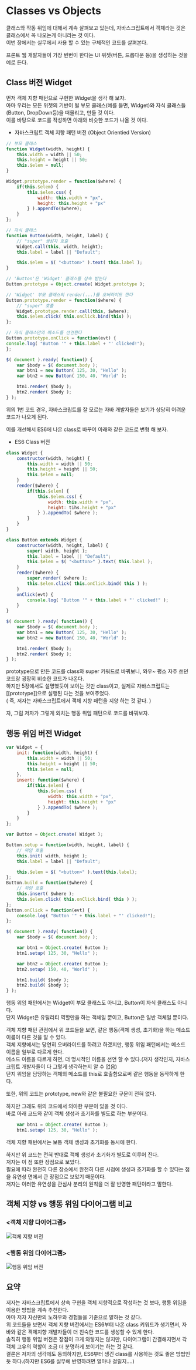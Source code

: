 # Classes vs Objects

클래스와 작동 위임에 대해서 계속 살펴보고 있는데, 자바스크립트에서 객체라는 것은 클래스에서 꼭 나오는게 아니라는 것 이다.  
이번 장에서는 실무에서 사용 할 수 있는 구체적인 코드를 살펴본다.  

프론트 웹 개발자들이 가장 빈번이 한다는 UI 위젯(버튼, 드롭다운 등)을 생성하는 것을 예로 든다.  

## Class 버전 Widget

먼저 객체 지향 패턴으로 구현한 Widget을 생각 해 보자.  
아마 우리는 모든 위젯의 기반이 될 부모 클래스(예를 들면, Widget)와 자식 클래스들(Button, DropDown등)을 떠올리고, 만들 것 이다.  
이를 바탕으로 코드를 작성하면 아래와 비슷한 코드가 나올 것 이다.   

- 자바스크립트 객체 지향 패턴 버전 (Object Orientied Version)

```js
// 부모 클래스
function Widget(width, height) {
    this.width = width || 50;
    this.height = height || 50;
    this.$elem = null;
}

Widget.prototype.render = function($where) {
    if(this.$elem) {
        this.$elem.css( {
            width: this.width + "px",
            height: this.height + "px"
        } ).appendTo($where);
    }
};

// 자식 클래스
function Button(width, height, label) {
    // "super" 생성자 호출
    Widget.call(this, width, height);
    this.label = label || "Default";

    this.$elem = $( "<button>" ).text( this.label );
}

// 'Button'은 'Widget' 클래스를 상속 받는다
Button.prototype = Object.create( Widget.prototype );

// 'Widget' 부모 클래스의 render(...)를 오버라이드 한다
Button.prototype.render = function($where) {
    // "super" 호출
    Widget.prototype.render.call(this, $where);
    this.$elem.click( this.onClick.bind(this) );
};

// 자식 클래스만의 메소드를 선언한다
Button.prototype.onClick = function(evt) {
console.log( "Button '" + this.label + "' clicked!");
};

$( document ).ready( function() {
    var $body = $( document.body );
    var btn1 = new Button( 125, 30, "Hello" );
    var btn2 = new Button( 150, 40, "World" );

    btn1.render( $body );
    btn2.render( $body );
} );
``` 

위의 1번 코드 경우, 자바스크립트를 잘 모르는 자바 개발자들은 보기가 상당히 어려운 코드가 나오게 된다.  

이를 개선해서 ES6에 나온 class로 바꾸어 아래와 같은 코드로 변형 해 보자.  

- ES6 Class 버전

```js
class Widget {
    constructor(width, height) {
        this.width = width || 50;
        this.height = height || 50;
        this.$elem = null;
    }
    render($where) {
        if(this.$elem) {
            this.$elem.css( {
                width: this.width + "px",
                height: tihs.height + "px"
            } ).appendTo( $where );
        }
    }
}

class Button extends Widget {
    constructor(width, height, label) {
        super( width, height );
        this.label = label || "Default";
        this.$elem = $( "<button>" ).text( this.label );
    }
    render($where) {
        super.render( $where );
        this.$elem.click( this.onClick.bind( this ) );
    }
    onClick(evt) {
        console.log( "Button '" + this.label + "' clicked!" );
    }
}

$( document ).ready( function() {
    var $body = $( document.body );
    var btn1 = new Button( 125, 30, "Hello" );
    var btn2 = new Button( 150, 40, "World" );

    btn1.render( $body );
    btn2.render( $body );
} );
```

prototype으로 만든 코드를 class와 super 키워드로 바꿔보니, 와우~ 평소 자주 쓰던 코드랑 굉장히 비슷한 코드가 나온다.  
하지만 5장에서도 설명했듯이 보이는 것만 class이고, 실제로 자바스크립트는 [[prototype]]으로 실행된 다는 것을 보여주었다.   
( 즉, 저자는 자바스크립트에서 객체 지향 패턴을 지양 하는 것 같다. )

자, 그럼 저자가 그렇게 외치는 행동 위임 패턴으로 코드를 바꿔보자.  

## 행동 위임 버전 Widget
```js
var Widget = {
    init: function(width, height) {
        this.width = width || 50;
        this.height = height || 50;
        this.$elem = null;
    },
    insert: function($where) {
        if(this.$elem) {
            this.$elem.css( {
                width: this.width + "px",
                height: this.height + "px"
            } ).appendTo( $where );
        }
    }
};

var Button = Object.create( Widget );

Button.setup = function(width, height, label) {
    // 위임 호출
    this.init( width, height );
    this.label = label || "Default";

    this.$elem = $( "<button>" ).text(this.label);
};
Button.build = function($where) {
    // 위임 호출
    this.insert( $where );
    this.$elem.click( this.onClick.bind( this ) );
};
Button.onClick = function(evt) {
    console.log( "Button '" + this.label + "' clicked!");
};

$( document ).ready( function() {
    var $body = $( document.body );

    var btn1 = Object.create( Button );
    btn1.setup( 125, 30, "Hello" );

    var btn2 = Object.create( Button );
    btn2.setup( 150, 40, "World" );

    btn1.build( $body );
    btn2.build( $body );
} );
```  

행동 위임 패턴에서는 Widget이 부모 클래스도 아니고, Button이 자식 클래스도 아니다.   
단지 Widget은 유틸리티 역할만을 하는 객체일 뿐이고, Button은 일반 객체일 뿐이다.  

객체 지향 패턴 관점에서 위 코드들을 보면, 같은 행동(객체 생성, 초기화)을 하는 메소드 이름이 다른 것을 알 수 있다.   
객체 지향에서는 당연히 오버라이드를 하려고 하겠지만, 행동 위임 패턴에서는 메소드 이름을 일부로 다르게 한다.  
메소드 이름을 다르게 하면, 더 명시적인 이름을 선언 할 수 있다.(저자 생각인지, 자바스크립트 개발자들이 다 그렇게 생각하는지 알 수 없음)     
단지 위임을 담당하는 객체의 메소드를 this로 호출함으로써 같은 행동을 동작하게 한다.

또한, 위의 코드는 prototype, new와 같은 불필요한 구문이 전혀 없다.  

하지만 그래도 위의 코드에서 의아한 부분이 있을 것 이다.   
바로 아래 코드와 같이 객체 생성과 초기화를 별도로 하는 부분이다.    

```js
    var btn1 = Object.create( Button );
    btn1.setup( 125, 30, "Hello" );
```
  
객체 지향 패턴에서는 보통 객체 생성과 초기화를 동시에 한다.  

하지만 위 코드는 전혀 반대로 객체 생성과 초기화가 별도로 이루어 진다.   
저자는 이 점 또한 장점으로 보았다.  
필요에 따라 완전히 다른 장소에서 완전히 다른 시점에 생성과 초기화를 할 수 있다는 점을 유연성 면에서 큰 장점으로 보았기 때문이다.   
저자는 이러한 유연성을 관심사 분리의 원칙을 더 잘 반영한 패턴이라고 말한다.

## 객체 지향 vs 행동 위임 다이어그램 비교
### <객체 지향 다이어그램>
![객체 지향 버전](assets/6-3.PNG)

### <행동 위임 다이어그램>
![행동 위임 버전](assets/6-4.PNG) 

## 요약
저자는 자바스크립트에서 상속 구현을 객체 지향적으로 작성하는 것 보다, 행동 위임을 이용한 방법을 계속 추천한다.   
아마 저자 자신만의 노하우와 경험들을 기준으로 말하는 것 같다.  
위 코드들을 보면서 객체 지향 버전에서는 ES6부터 나온 class 키워드가 생기면서, 자바와 같은 객체지향 개발자들이 더 친숙한 코드를 생성할 수 있게 한다.   
솔직히 행동 위임 버전은 장점이 크게 와닿지는 않지만, 다이어그램이 간결해지면서 각 객체 고유의 역할이 조금 더 분명하게 보이기는 하는 것 같다.   
결론은 저자의 생각에도 동의하지만, ES6부터 생긴 class를 사용하는 것도 좋은 방법인 듯 하다.(하지만 ES6를 실무에 반영하려면 얼마나 걸릴지....)      

